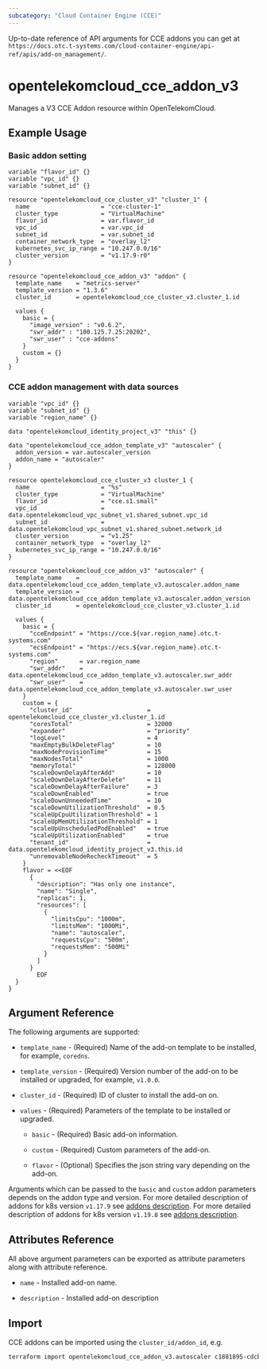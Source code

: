 ```yaml
---
subcategory: "Cloud Container Engine (CCE)"
---
```


Up-to-date reference of API arguments for CCE addons you can get at
`https://docs.otc.t-systems.com/cloud-container-engine/api-ref/apis/add-on_management/`.

# opentelekomcloud_cce_addon_v3

Manages a V3 CCE Addon resource within OpenTelekomCloud.

## Example Usage

### Basic addon setting

```hcl
variable "flavor_id" {}
variable "vpc_id" {}
variable "subnet_id" {}

resource "opentelekomcloud_cce_cluster_v3" "cluster_1" {
  name                    = "cce-cluster-1"
  cluster_type            = "VirtualMachine"
  flavor_id               = var.flavor_id
  vpc_id                  = var.vpc_id
  subnet_id               = var.subnet_id
  container_network_type  = "overlay_l2"
  kubernetes_svc_ip_range = "10.247.0.0/16"
  cluster_version         = "v1.17.9-r0"
}

resource "opentelekomcloud_cce_addon_v3" "addon" {
  template_name    = "metrics-server"
  template_version = "1.3.6"
  cluster_id       = opentelekomcloud_cce_cluster_v3.cluster_1.id

  values {
    basic = {
      "image_version" : "v0.6.2",
      "swr_addr" : "100.125.7.25:20202",
      "swr_user" : "cce-addons"
    }
    custom = {}
  }
}
```

### CCE addon management with data sources

```hcl
variable "vpc_id" {}
variable "subnet_id" {}
variable "region_name" {}

data "opentelekomcloud_identity_project_v3" "this" {}

data "opentelekomcloud_cce_addon_template_v3" "autoscaler" {
  addon_version = var.autoscaler_version
  addon_name = "autoscaler"
}

resource opentelekomcloud_cce_cluster_v3 cluster_1 {
  name                    = "%s"
  cluster_type            = "VirtualMachine"
  flavor_id               = "cce.s1.small"
  vpc_id                  = data.opentelekomcloud_vpc_subnet_v1.shared_subnet.vpc_id
  subnet_id               = data.opentelekomcloud_vpc_subnet_v1.shared_subnet.network_id
  cluster_version         = "v1.25"
  container_network_type  = "overlay_l2"
  kubernetes_svc_ip_range = "10.247.0.0/16"
}

resource "opentelekomcloud_cce_addon_v3" "autoscaler" {
  template_name    = data.opentelekomcloud_cce_addon_template_v3.autoscaler.addon_name
  template_version = data.opentelekomcloud_cce_addon_template_v3.autoscaler.addon_version
  cluster_id       = opentelekomcloud_cce_cluster_v3.cluster_1.id

  values {
    basic = {
      "cceEndpoint" = "https://cce.${var.region_name}.otc.t-systems.com"
      "ecsEndpoint" = "https://ecs.${var.region_name}.otc.t-systems.com"
      "region"      = var.region_name
      "swr_addr"    = data.opentelekomcloud_cce_addon_template_v3.autoscaler.swr_addr
      "swr_user"    = data.opentelekomcloud_cce_addon_template_v3.autoscaler.swr_user
    }
    custom = {
      "cluster_id"                     = opentelekomcloud_cce_cluster_v3.cluster_1.id
      "coresTotal"                     = 32000
      "expander"                       = "priority"
      "logLevel"                       = 4
      "maxEmptyBulkDeleteFlag"         = 10
      "maxNodeProvisionTime"           = 15
      "maxNodesTotal"                  = 1000
      "memoryTotal"                    = 128000
      "scaleDownDelayAfterAdd"         = 10
      "scaleDownDelayAfterDelete"      = 11
      "scaleDownDelayAfterFailure"     = 3
      "scaleDownEnabled"               = true
      "scaleDownUnneededTime"          = 10
      "scaleDownUtilizationThreshold"  = 0.5
      "scaleUpCpuUtilizationThreshold" = 1
      "scaleUpMemUtilizationThreshold" = 1
      "scaleUpUnscheduledPodEnabled"   = true
      "scaleUpUtilizationEnabled"      = true
      "tenant_id"                      = data.opentelekomcloud_identity_project_v3.this.id
      "unremovableNodeRecheckTimeout"  = 5
    }
    flavor = <<EOF
      {
        "description": "Has only one instance",
        "name": "Single",
        "replicas": 1,
        "resources": [
          {
            "limitsCpu": "1000m",
            "limitsMem": "1000Mi",
            "name": "autoscaler",
            "requestsCpu": "500m",
            "requestsMem": "500Mi"
          }
        ]
      }
        EOF
  }
}

```

## Argument Reference

The following arguments are supported:

* `template_name` - (Required) Name of the add-on template to be installed, for example, `coredns`.

* `template_version` - (Required) Version number of the add-on to be installed or upgraded, for example, `v1.0.0`.

* `cluster_id` - (Required) ID of cluster to install the add-on on.

* `values` - (Required) Parameters of the template to be installed or upgraded.

    * `basic` - (Required) Basic add-on information.

    * `custom` - (Required) Custom parameters of the add-on.

    * `flavor` - (Optional) Specifies the json string vary depending on the add-on.

Arguments which can be passed to the `basic` and `custom` addon parameters depends on the addon type and version.
For more detailed description of addons for k8s version `v1.17.9` see [addons description](https://github.com/opentelekomcloud/terraform-provider-opentelekomcloud/blob/devel/opentelekomcloud/services/cce/addon-templates-v1.17.9.md).
For more detailed description of addons for k8s version `v1.19.8` see [addons description](https://github.com/opentelekomcloud/terraform-provider-opentelekomcloud/blob/devel/opentelekomcloud/services/cce/addon-templates-v1.19.8.md).

## Attributes Reference

All above argument parameters can be exported as attribute parameters along with attribute reference.

* `name` - Installed add-on name.

* `description` - Installed add-on description


## Import

CCE addons can be imported using the `cluster_id/addon_id`, e.g.

```sh
terraform import opentelekomcloud_cce_addon_v3.autoscaler c1881895-cdcb-4d23-96cb-032e6a3ee667/ea257959-eeb1-4c10-8d33-26f0409a755d
```

